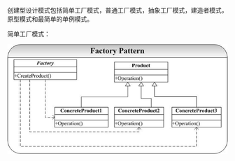 创建型设计模式包括简单工厂模式，普通工厂模式，抽象工厂模式，建造者模式，原型模式和最简单的单例模式。

简单工厂模式：

![image](https://github.com/loveprolife/IMG/blob/master/2012080815012676.png)


